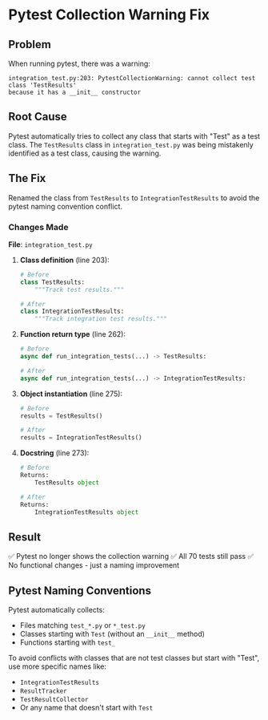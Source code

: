 # Pytest Collection Warning Fix

## Problem

When running pytest, there was a warning:
```
integration_test.py:203: PytestCollectionWarning: cannot collect test class 'TestResults' 
because it has a __init__ constructor
```

## Root Cause

Pytest automatically tries to collect any class that starts with "Test" as a test class. The `TestResults` class in `integration_test.py` was being mistakenly identified as a test class, causing the warning.

## The Fix

Renamed the class from `TestResults` to `IntegrationTestResults` to avoid the pytest naming convention conflict.

### Changes Made

**File**: `integration_test.py`

1. **Class definition** (line 203):
   ```python
   # Before
   class TestResults:
       """Track test results."""
   
   # After
   class IntegrationTestResults:
       """Track integration test results."""
   ```

2. **Function return type** (line 262):
   ```python
   # Before
   async def run_integration_tests(...) -> TestResults:
   
   # After
   async def run_integration_tests(...) -> IntegrationTestResults:
   ```

3. **Object instantiation** (line 275):
   ```python
   # Before
   results = TestResults()
   
   # After
   results = IntegrationTestResults()
   ```

4. **Docstring** (line 273):
   ```python
   # Before
   Returns:
       TestResults object
   
   # After
   Returns:
       IntegrationTestResults object
   ```

## Result

✅ Pytest no longer shows the collection warning
✅ All 70 tests still pass
✅ No functional changes - just a naming improvement

## Pytest Naming Conventions

Pytest automatically collects:
- Files matching `test_*.py` or `*_test.py`
- Classes starting with `Test` (without an `__init__` method)
- Functions starting with `test_`

To avoid conflicts with classes that are not test classes but start with "Test", use more specific names like:
- `IntegrationTestResults`
- `ResultTracker`
- `TestResultCollector`
- Or any name that doesn't start with `Test`
